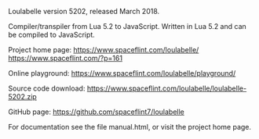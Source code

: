 
Loulabelle version 5202, released March 2018.

Compiler/transpiler from Lua 5.2 to JavaScript.
Written in Lua 5.2 and can be compiled to JavaScript.

Project home page:
https://www.spaceflint.com/loulabelle/
https://www.spaceflint.com/?p=161

Online playground:
https://www.spaceflint.com/loulabelle/playground/

Source code download:
https://www.spaceflint.com/loulabelle/loulabelle-5202.zip

GitHub page:
https://github.com/spaceflint7/loulabelle

For documentation see the file manual.html,
or visit the project home page.
